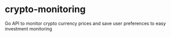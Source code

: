 # crypto-monitoring
Go API to monitor crypto currency prices and save user preferences to easy investment monitoring
